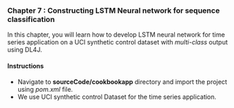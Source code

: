 
### Chapter 7 : ****Constructing LSTM Neural network for sequence classification****

In this chapter, you will learn how to develop LSTM neural network for time series application on a UCI synthetic control dataset with *multi-class* output using DL4J.
&nbsp;

#### Instructions 

 - Navigate to **sourceCode/cookbookapp** directory and import the project using *pom.xml* file.
 - We use UCI synthetic control Dataset for the time series application. 




